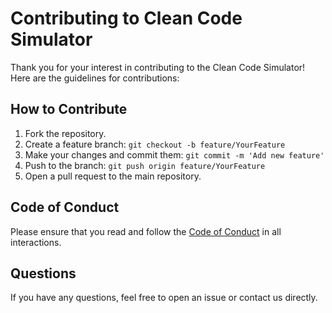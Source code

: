 # Contributing to Clean Code Simulator

Thank you for your interest in contributing to the Clean Code Simulator! Here are the guidelines for contributions:

## How to Contribute
1. Fork the repository.
2. Create a feature branch: `git checkout -b feature/YourFeature`
3. Make your changes and commit them: `git commit -m 'Add new feature'`
4. Push to the branch: `git push origin feature/YourFeature`
5. Open a pull request to the main repository.

## Code of Conduct
Please ensure that you read and follow the [Code of Conduct](CODE_OF_CONDUCT.md) in all interactions.

## Questions
If you have any questions, feel free to open an issue or contact us directly.